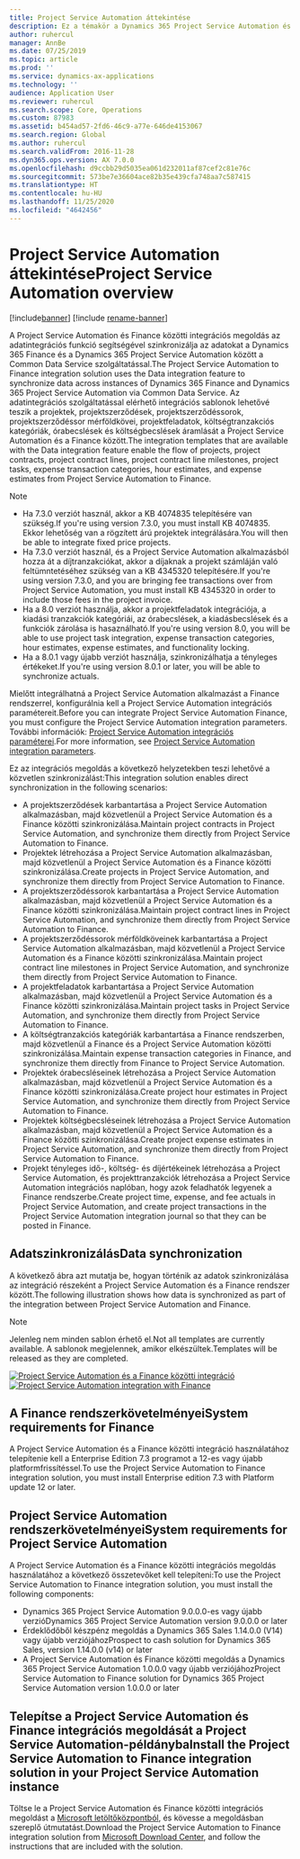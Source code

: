 ```yaml
---
title: Project Service Automation áttekintése
description: Ez a témakör a Dynamics 365 Project Service Automation és Dynamics 365 Finance közötti integrációs megoldásra vonatkozó információkat tartalmaz.
author: ruhercul
manager: AnnBe
ms.date: 07/25/2019
ms.topic: article
ms.prod: ''
ms.service: dynamics-ax-applications
ms.technology: ''
audience: Application User
ms.reviewer: ruhercul
ms.search.scope: Core, Operations
ms.custom: 87983
ms.assetid: b454ad57-2fd6-46c9-a77e-646de4153067
ms.search.region: Global
ms.author: ruhercul
ms.search.validFrom: 2016-11-28
ms.dyn365.ops.version: AX 7.0.0
ms.openlocfilehash: d9ccbb29d5035ea061d232011af87cef2c81e76c
ms.sourcegitcommit: 573be7e36604ace82b35e439cfa748aa7c587415
ms.translationtype: HT
ms.contentlocale: hu-HU
ms.lasthandoff: 11/25/2020
ms.locfileid: "4642456"
---
```

# <a name="project-service-automation-overview"></a><span data-ttu-id="0dbc3-103">Project Service Automation áttekintése</span><span class="sxs-lookup"><span data-stu-id="0dbc3-103">Project Service Automation overview</span></span>

[!include[banner](../includes/banner.md)]
[!include [rename-banner](~/includes/cc-data-platform-banner.md)]

<span data-ttu-id="0dbc3-104">A Project Service Automation és Finance közötti integrációs megoldás az adatintegrációs funkció segítségével szinkronizálja az adatokat a Dynamics 365 Finance és a Dynamics 365 Project Service Automation között a Common Data Service szolgáltatással.</span><span class="sxs-lookup"><span data-stu-id="0dbc3-104">The Project Service Automation to Finance integration solution uses the Data integration feature to synchronize data across instances of Dynamics 365 Finance and Dynamics 365 Project Service Automation via Common Data Service.</span></span> <span data-ttu-id="0dbc3-105">Az adatintegrációs szolgáltatással elérhető integrációs sablonok lehetővé teszik a projektek, projektszerződések, projektszerződéssorok, projektszerződéssor mérföldkövei, projektfeladatok, költségtranzakciós kategóriák, órabecslések és költségbecslések áramlását a Project Service Automation és a Finance között.</span><span class="sxs-lookup"><span data-stu-id="0dbc3-105">The integration templates that are available with the Data integration feature enable the flow of projects, project contracts, project contract lines, project contract line milestones, project tasks, expense transaction categories, hour estimates, and expense estimates from Project Service Automation to Finance.</span></span>

> [!NOTE]
> - <span data-ttu-id="0dbc3-106">Ha 7.3.0 verziót használ, akkor a KB 4074835 telepítésére van szükség.</span><span class="sxs-lookup"><span data-stu-id="0dbc3-106">If you're using version 7.3.0, you must install KB 4074835.</span></span> <span data-ttu-id="0dbc3-107">Ekkor lehetőség van a rögzített árú projektek integrálására.</span><span class="sxs-lookup"><span data-stu-id="0dbc3-107">You will then be able to integrate fixed price projects.</span></span>
> - <span data-ttu-id="0dbc3-108">Ha 7.3.0 verziót használ, és a Project Service Automation alkalmazásból hozza át a díjtranzakciókat, akkor a díjaknak a projekt számláján való feltümntetéséhez szükség van a KB 4345320 telepítésére.</span><span class="sxs-lookup"><span data-stu-id="0dbc3-108">If you're using version 7.3.0, and you are bringing fee transactions over from Project Service Automation, you must install KB 4345320 in order to include those fees in the project invoice.</span></span>
> - <span data-ttu-id="0dbc3-109">Ha a 8.0 verziót használja, akkor a projektfeladatok integrációja, a kiadási tranzakciók kategóriái, az órabecslések, a kiadásbecslések és a funkciók zárolása is hasaználható.</span><span class="sxs-lookup"><span data-stu-id="0dbc3-109">If you're using version 8.0, you will be able to use project task integration, expense transaction categories, hour estimates, expense estimates, and functionality locking.</span></span>
> - <span data-ttu-id="0dbc3-110">Ha a 8.0.1 vagy újabb verziót használja, szinkronizálhatja a tényleges értékeket.</span><span class="sxs-lookup"><span data-stu-id="0dbc3-110">If you're using version 8.0.1 or later, you will be able to synchronize actuals.</span></span>

<span data-ttu-id="0dbc3-111">Mielőtt integrálhatná a Project Service Automation alkalmazást a Finance rendszerrel, konfigurálnia kell a Project Service Automation integrációs paramétereit.</span><span class="sxs-lookup"><span data-stu-id="0dbc3-111">Before you can integrate Project Service Automation Finance, you must configure the Project Service Automation integration parameters.</span></span> <span data-ttu-id="0dbc3-112">További információk: [Project Service Automation integrációs paraméterei](PSA-parameters.md).</span><span class="sxs-lookup"><span data-stu-id="0dbc3-112">For more information, see [Project Service Automation integration parameters](PSA-parameters.md).</span></span>

<span data-ttu-id="0dbc3-113">Ez az integrációs megoldás a következő helyzetekben teszi lehetővé a közvetlen szinkronizálást:</span><span class="sxs-lookup"><span data-stu-id="0dbc3-113">This integration solution enables direct synchronization in the following scenarios:</span></span>

- <span data-ttu-id="0dbc3-114">A projektszerződések karbantartása a Project Service Automation alkalmazásban, majd közvetlenül a Project Service Automation és a Finance közötti szinkronizálása.</span><span class="sxs-lookup"><span data-stu-id="0dbc3-114">Maintain project contracts in Project Service Automation, and synchronize them directly from Project Service Automation to Finance.</span></span>
- <span data-ttu-id="0dbc3-115">Projektek létrehozása a Project Service Automation alkalmazásban, majd közvetlenül a Project Service Automation és a Finance közötti szinkronizálása.</span><span class="sxs-lookup"><span data-stu-id="0dbc3-115">Create projects in Project Service Automation, and synchronize them directly from Project Service Automation to Finance.</span></span>
- <span data-ttu-id="0dbc3-116">A projektszerződéssorok karbantartása a Project Service Automation alkalmazásban, majd közvetlenül a Project Service Automation és a Finance közötti szinkronizálása.</span><span class="sxs-lookup"><span data-stu-id="0dbc3-116">Maintain project contract lines in Project Service Automation, and synchronize them directly from Project Service Automation to Finance.</span></span>
- <span data-ttu-id="0dbc3-117">A projektszerződéssorok mérföldköveinek karbantartása a Project Service Automation alkalmazásban, majd közvetlenül a Project Service Automation és a Finance közötti szinkronizálása.</span><span class="sxs-lookup"><span data-stu-id="0dbc3-117">Maintain project contract line milestones in Project Service Automation, and synchronize them directly from Project Service Automation to Finance.</span></span>
- <span data-ttu-id="0dbc3-118">A projektfeladatok karbantartása a Project Service Automation alkalmazásban, majd közvetlenül a Project Service Automation és a Finance közötti szinkronizálása.</span><span class="sxs-lookup"><span data-stu-id="0dbc3-118">Maintain project tasks in Project Service Automation, and synchronize them directly from Project Service Automation to Finance.</span></span>
- <span data-ttu-id="0dbc3-119">A költségtranzakciós kategóriák karbantartása a Finance rendszerben, majd közvetlenül a Finance és a Project Service Automation közötti szinkronizálása.</span><span class="sxs-lookup"><span data-stu-id="0dbc3-119">Maintain expense transaction categories in Finance, and synchronize them directly from Finance to Project Service Automation.</span></span>
- <span data-ttu-id="0dbc3-120">Projektek órabecsléseinek létrehozása a Project Service Automation alkalmazásban, majd közvetlenül a Project Service Automation és a Finance közötti szinkronizálása.</span><span class="sxs-lookup"><span data-stu-id="0dbc3-120">Create project hour estimates in Project Service Automation, and synchronize them directly from Project Service Automation to Finance.</span></span>
- <span data-ttu-id="0dbc3-121">Projektek költségbecsléseinek létrehozása a Project Service Automation alkalmazásban, majd közvetlenül a Project Service Automation és a Finance közötti szinkronizálása.</span><span class="sxs-lookup"><span data-stu-id="0dbc3-121">Create project expense estimates in Project Service Automation, and synchronize them directly from Project Service Automation to Finance.</span></span>
- <span data-ttu-id="0dbc3-122">Projekt tényleges idő-, költség- és díjértékeinek létrehozása a Project Service Automation, és projekttranzakciók létrehozása a Project Service Automation integrációs naplóban, hogy azok feladhatók legyenek a Finance rendszerbe.</span><span class="sxs-lookup"><span data-stu-id="0dbc3-122">Create project time, expense, and fee actuals in Project Service Automation, and create project transactions in the Project Service Automation integration journal so that they can be posted in Finance.</span></span>

## <a name="data-synchronization"></a><span data-ttu-id="0dbc3-123">Adatszinkronizálás</span><span class="sxs-lookup"><span data-stu-id="0dbc3-123">Data synchronization</span></span>

<span data-ttu-id="0dbc3-124">A következő ábra azt mutatja be, hogyan történik az adatok szinkronizálása az integráció részeként a Project Service Automation és a Finance rendszer között.</span><span class="sxs-lookup"><span data-stu-id="0dbc3-124">The following illustration shows how data is synchronized as part of the integration between Project Service Automation and Finance.</span></span>

> [!NOTE]
> <span data-ttu-id="0dbc3-125">Jelenleg nem minden sablon érhető el.</span><span class="sxs-lookup"><span data-stu-id="0dbc3-125">Not all templates are currently available.</span></span> <span data-ttu-id="0dbc3-126">A sablonok megjelennek, amikor elkészültek.</span><span class="sxs-lookup"><span data-stu-id="0dbc3-126">Templates will be released as they are completed.</span></span>

<span data-ttu-id="0dbc3-127">[![Project Service Automation és a Finance közötti integráció](./media/PSA-integration.png)](./media/PSA-integration.png)</span><span class="sxs-lookup"><span data-stu-id="0dbc3-127">[![Project Service Automation integration with Finance](./media/PSA-integration.png)](./media/PSA-integration.png)</span></span>

## <a name="system-requirements-for-finance"></a><span data-ttu-id="0dbc3-128">A Finance rendszerkövetelményei</span><span class="sxs-lookup"><span data-stu-id="0dbc3-128">System requirements for Finance</span></span>

<span data-ttu-id="0dbc3-129">A Project Service Automation és a Finance közötti integráció használatához telepítenie kell a Enterprise Edition 7.3 programot a 12-es vagy újabb platformfrissítéssel.</span><span class="sxs-lookup"><span data-stu-id="0dbc3-129">To use the Project Service Automation to Finance integration solution, you must install Enterprise edition 7.3 with Platform update 12 or later.</span></span>

## <a name="system-requirements-for-project-service-automation"></a><span data-ttu-id="0dbc3-130">Project Service Automation rendszerkövetelményei</span><span class="sxs-lookup"><span data-stu-id="0dbc3-130">System requirements for Project Service Automation</span></span>

<span data-ttu-id="0dbc3-131">A Project Service Automation és a Finance közötti integrációs megoldás használatához a következő összetevőket kell telepíteni:</span><span class="sxs-lookup"><span data-stu-id="0dbc3-131">To use the Project Service Automation to Finance integration solution, you must install the following components:</span></span>

- <span data-ttu-id="0dbc3-132">Dynamics 365 Project Service Automation 9.0.0.0-es vagy újabb verzió</span><span class="sxs-lookup"><span data-stu-id="0dbc3-132">Dynamics 365 Project Service Automation version 9.0.0.0 or later</span></span>
- <span data-ttu-id="0dbc3-133">Érdeklődőből készpénz megoldás a Dynamics 365 Sales 1.14.0.0 (V14) vagy újabb verziójához</span><span class="sxs-lookup"><span data-stu-id="0dbc3-133">Prospect to cash solution for Dynamics 365 Sales, version 1.14.0.0 (v14) or later</span></span>
- <span data-ttu-id="0dbc3-134">A Project Service Automation és Finance közötti megoldás a Dynamics 365 Project Service Automation 1.0.0.0 vagy újabb verziójához</span><span class="sxs-lookup"><span data-stu-id="0dbc3-134">Project Service Automation to Finance solution for Dynamics 365 Project Service Automation version 1.0.0.0 or later</span></span>

## <a name="install-the-project-service-automation-to-finance-integration-solution-in-your-project-service-automation-instance"></a><span data-ttu-id="0dbc3-135">Telepítse a Project Service Automation és Finance integrációs megoldását a Project Service Automation-példányba</span><span class="sxs-lookup"><span data-stu-id="0dbc3-135">Install the Project Service Automation to Finance integration solution in your Project Service Automation instance</span></span>

<span data-ttu-id="0dbc3-136">Töltse le a Project Service Automation és Finance közötti integrációs megoldást a [Microsoft letöltőközpontból](https://www.microsoft.com/download/details.aspx?id=57016), és kövesse a megoldásban szereplő útmutatást.</span><span class="sxs-lookup"><span data-stu-id="0dbc3-136">Download the Project Service Automation to Finance integration solution from [Microsoft Download Center](https://www.microsoft.com/download/details.aspx?id=57016), and follow the instructions that are included with the solution.</span></span>
